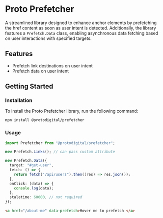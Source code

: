 # Proto Prefetcher

A streamlined library designed to enhance anchor elements by prefetching the href content as soon as user intent is detected. Additionally, the library features a `Prefetch.Data` class, enabling asynchronous data fetching based on user interactions with specified targets.

## Features

- Prefetch link destinations on user intent
- Prefetch data on user intent

## Getting Started

### Installation

To install the Proto Prefetcher library, run the following command:

```bash
npm install @protodigital/prefetcher
```

### Usage

```typescript
import Prefetcher from "@protodigital/prefetcher";

new Prefetch.Links(); // can pass custom attribute

new Prefetch.Data({
  target: "#get-user",
  fetch: () => {
    return fetch("/api/users").then((res) => res.json());
  },
  onClick: (data) => {
    console.log(data);
  },
  staletime: 60000, // not required
});
```

```html
<a href="/about-me" data-prefetch>Hover me to prefetch </a>
```
